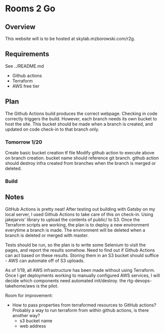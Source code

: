 # Rooms 2 Go
## Overview
This website will is to be hosted at skylab.mzborowski.com/r2g.

## Requirements
See ../README.md
- Github actions
- Terraform
- AWS free tier

## Plan
The Github Actions build produces the correct webpage. Checking in code correctly triggers the build. However, each branch needs its own bucket to host the site. This bucket should be made when a branch is created, and updated on code check-in to that branch only.

### Tomorrow 1/20
Create basic bucket creation tf file
Modify github action to execute above on branch creation. bucket name should reference git branch.
github action should destroy infra created from branches when the branch is merged or deleted.


### Build

## Notes
GitHub Actions is pretty neat! After testing out building with Gatsby on my local server, I used Github Actions to take care of this on check-in. Using jakejarvis' library to upload the contents of public/ to S3. Once the Terraform scripts are working, the plan is to deploy a new environment everytime a branch is made. The environment will be deleted when a branch is deleted or merged with master.

Tests should be run, so the plan is to write some Selenium to visit the pages, and report the results somehow. Need to find out if Github Actions can act based on these results. Storing them in an S3 bucket should suffice - AWS can automate off of S3 uploads.

As of 1/19, all AWS infrastructure has been made without using Terraform. Once I get deployments working to manually configured AWS services, I will decide which components need automated init/destroy. the rtg-devops-takehome/aws is the pilot.

Room for improvement: 
- How to pass properties from terraformed resources to GitHub actions? Probably a way to run terraform from within github actions, is there another way?
	- s3 bucket name
	- web address


